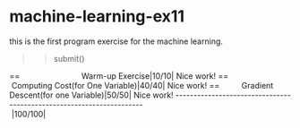 # machine-learning-ex11
this is the first program exercise for the machine learning.

>> submit()

==                            Warm-up Exercise|10/10| Nice work!
==            Computing Cost(for One Variable)|40/40| Nice work!
==          Gradient Descent(for one Variable)|50/50| Nice work!
---------------------------------------------------------------------             
                                              |100/100|
